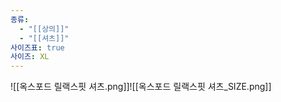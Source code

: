 ```yaml
---
종류:
  - "[[상의]]"
  - "[[셔츠]]"
사이즈표: true
사이즈: XL
---
```

![[옥스포드 릴랙스핏 셔츠.png]]![[옥스포드 릴랙스핏 셔츠_SIZE.png]]